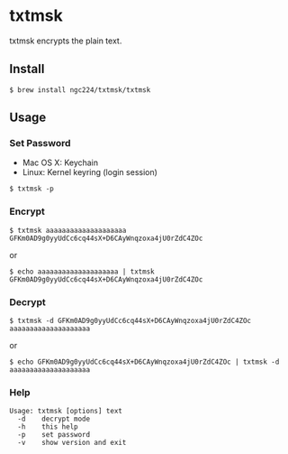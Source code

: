# txtmsk
txtmsk encrypts the plain text.

## Install
```
$ brew install ngc224/txtmsk/txtmsk
```

## Usage
### Set Password

- Mac OS X: Keychain
- Linux: Kernel keyring (login session)

```
$ txtmsk -p
```

### Encrypt
```
$ txtmsk aaaaaaaaaaaaaaaaaaaa
GFKm0AD9g0yyUdCc6cq44sX+D6CAyWnqzoxa4jU0rZdC4ZOc
```

or

```
$ echo aaaaaaaaaaaaaaaaaaaa | txtmsk
GFKm0AD9g0yyUdCc6cq44sX+D6CAyWnqzoxa4jU0rZdC4ZOc
```

### Decrypt
```
$ txtmsk -d GFKm0AD9g0yyUdCc6cq44sX+D6CAyWnqzoxa4jU0rZdC4ZOc
aaaaaaaaaaaaaaaaaaaa
```

or

```
$ echo GFKm0AD9g0yyUdCc6cq44sX+D6CAyWnqzoxa4jU0rZdC4ZOc | txtmsk -d
aaaaaaaaaaaaaaaaaaaa
```

### Help

```
Usage: txtmsk [options] text
  -d    decrypt mode
  -h    this help
  -p    set password
  -v    show version and exit
```